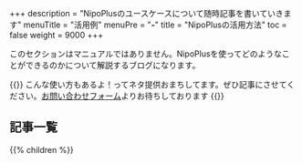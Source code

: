 +++
description = "NipoPlusのユースケースについて随時記事を書いていきます"
menuTitle = "活用例"
menuPre = "<b>-</b>"
title = "NipoPlusの活用方法"
toc = false
weight = 9000
+++

このセクションはマニュアルではありません。NipoPlusを使ってどのようなことができるのかについて解説するブログになります。

{{<alice pos="right" icon="please">}}
こんな使い方もあるよ！ってネタ提供おまちしてます。ぜひ記事にさせてください。[お問い合わせフォーム](/system/inquery/)よりお待ちしております
{{</alice>}}

<aside id="childrenList">
<h2>記事一覧</h2>
{{% children  %}}
</aside>
